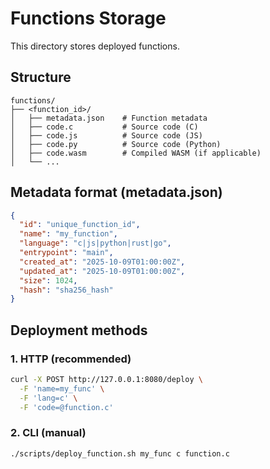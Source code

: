 # Functions Storage

This directory stores deployed functions.

## Structure

```
functions/
├── <function_id>/
│   ├── metadata.json    # Function metadata
│   ├── code.c           # Source code (C)
│   ├── code.js          # Source code (JS)
│   ├── code.py          # Source code (Python)
│   ├── code.wasm        # Compiled WASM (if applicable)
│   └── ...
```

## Metadata format (metadata.json)

```json
{
  "id": "unique_function_id",
  "name": "my_function",
  "language": "c|js|python|rust|go",
  "entrypoint": "main",
  "created_at": "2025-10-09T01:00:00Z",
  "updated_at": "2025-10-09T01:00:00Z",
  "size": 1024,
  "hash": "sha256_hash"
}
```

## Deployment methods

### 1. HTTP (recommended)
```bash
curl -X POST http://127.0.0.1:8080/deploy \
  -F 'name=my_func' \
  -F 'lang=c' \
  -F 'code=@function.c'
```

### 2. CLI (manual)
```bash
./scripts/deploy_function.sh my_func c function.c
```
